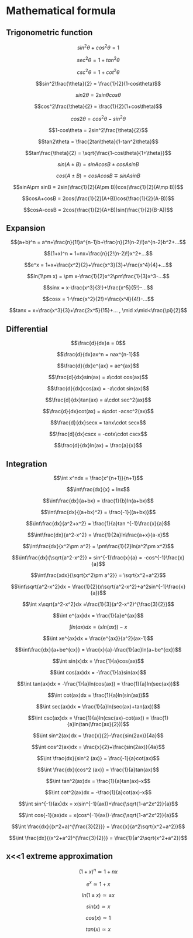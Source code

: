 # Mathematical formula
## Trigonometric function
$$sin^2\theta+cos^2\theta = 1$$

$$sec^2\theta = 1+tan^2\theta$$

$$csc^2\theta = 1+cot^2\theta$$

$$sin^2\frac{\theta}{2} = \frac{1}{2}(1-cos\theta)$$

$$sin2\theta = 2sin\theta cos\theta$$

$$cos^2\frac{\theta}{2} = \frac{1}{2}(1+cos\theta)$$

$$cos2\theta = cos^2\theta-sin^2\theta$$

$$1-cos\theta = 2sin^2\frac{\theta}{2}$$

$$tan2\theta = \frac{2tan\theta}{1-tan^2\theta}$$

$$tan\frac{\theta}{2} = \sqrt{\frac{1-cos\theta}{1+\theta}}$$

$$sin(A\pm B) = sinAcosB\pm cosAsinB$$

$$cos(A\pm B) = cosAcosB\mp sinAsinB$$

$$sinA\pm sinB = 2sin(\frac{1}{2}(A\pm B))cos(\frac{1}{2}(A\mp B))$$

$$cosA+cosB = 2cos(\frac{1}{2}(A+B))cos(\frac{1}{2}(A-B))$$

$$cosA-cosB = 2cos(\frac{1}{2}(A+B))sin(\frac{1}{2}(B-A))$$

## Expansion
$$(a+b)^n = a^n+\frac{n}{1!}a^{n-1}b+\frac{n}{2!(n-2)!}a^{n-2}b^2+...$$

$$(1+x)^n = 1+nx+\frac{n}{2!(n-2)!}x^2+...$$

$$e^x = 1+x+\frac{x^2}{2}+\frac{x^3}{3}+\frac{x^4}{4}+...$$

$$ln(1\pm x) = \pm x-\frac{1}{2}x^2\pm\frac{1}{3}x^3-...$$

$$sinx = x-\frac{x^3}{3!}+\frac{x^5}{5!}-...$$

$$cosx = 1-\frac{x^2}{2!}+\frac{x^4}{4!}-...$$

$$tanx = x+\frac{x^3}{3}+\frac{2x^5}{15}+... , \mid x\mid<\frac{\pi}{2}$$

## Differential
$$\frac{d}{dx}a = 0$$

$$\frac{d}{dx}ax^n = nax^{n-1}$$

$$\frac{d}{dx}e^{ax} = ae^{ax}$$

$$\frac{d}{dx}sin(ax) = a\cdot cos(ax)$$

$$\frac{d}{dx}cos(ax) = -a\cdot sin(ax)$$

$$\frac{d}{dx}tan(ax) = a\cdot sec^2(ax)$$

$$\frac{d}{dx}cot(ax) = a\cdot -acsc^2(ax)$$

$$\frac{d}{dx}secx = tanx\cdot secx$$

$$\frac{d}{dx}cscx = -cotx\cdot cscx$$

$$\frac{d}{dx}ln(ax) = \frac{a}{x}$$

## Integration
$$\int x^ndx = \frac{x^{n+1}}{n+1}$$

$$\int\frac{dx}{x} = lnx$$

$$\int\frac{dx}{a+bx} = \frac{1}{b}ln(a+bx)$$

$$\int\frac{dx}{(a+bx)^2} = \frac{-1}{(a+bx)}$$

$$\int\frac{dx}{a^2+x^2} = \frac{1}{a}tan
^{-1}\frac{x}{a}$$

$$\int\frac{dx}{a^2-x^2} = \frac{1}{2a}ln\frac{a+x}{a-x}$$

$$\int\frac{dx}{x^2\pm a^2} = \pm\frac{1}{2}ln(a^2\pm x^2)$$

$$\int\frac{dx}{\sqrt{a^2-x^2}} = sin^{-1}\frac{x}{a} = -cos^{-1}\frac{x}{a}$$

$$\int\frac{xdx}{\sqrt{x^2\pm a^2}} = \sqrt{x^2+a^2}$$

$$\int\sqrt{a^2-x^2}dx = \frac{1}{2}(x\sqrt{a^2-x^2}+a^2sin^{-1}\frac{x}{a})$$

$$\int x\sqrt{a^2-x^2}dx =\frac{1}{3}(a^2-x^2)^{\frac{3}{2}}$$

$$\int e^{ax}dx = \frac{1}{a}e^{ax}$$

$$\int ln(ax)dx = (xln(ax))-x$$

$$\int xe^{ax}dx = \frac{e^{ax}}{a^2}(ax-1)$$

$$\int\frac{dx}{a+be^{cx}} = \frac{x}{a}-\frac{1}{ac}ln(a+be^{cx})$$

$$\int sin(x)dx = \frac{1}{a}cos(ax)$$

$$\int cos(ax)dx = -\frac{1}{a}sin(ax)$$

$$\int tan(ax)dx = -\frac{1}{a}ln(cos(ax)) = \frac{1}{a}ln(sec(ax))$$

$$\int cot(ax)dx = \frac{1}{a}ln(sin(ax))$$

$$\int sec(ax)dx = \frac{1}{a}ln(sec(ax)+tan(ax))$$

$$\int csc(ax)dx = \frac{1}{a}ln(csc(ax)-cot(ax)) = \frac{1}{a}ln(tan(\frac{ax}{2}))$$

$$\int sin^2(ax)dx = \frac{x}{2}-\frac{sin(2ax)}{4a}$$

$$\int cos^2(ax)dx = \frac{x}{2}+\frac{sin(2ax)}{4a}$$

$$\int \frac{dx}{sin^2
(ax)} = \frac{-1}{a}cot(ax)$$

$$\int \frac{dx}{cos^2
(ax)} = \frac{1}{a}tan(ax)$$

$$\int tan^2(ax)dx = \frac{1}{a}tan(ax)-x$$

$$\int cot^2(ax)dx = -\frac{1}{a}cot(ax)-x$$

$$\int sin^{-1}(ax)dx = x(sin^{-1}(ax))+\frac{\sqrt{1-a^2x^2}}{a}$$

$$\int cos{-1}(ax)dx = x(cos^{-1}(ax))-\frac{\sqrt{1-a^2x^2}}{a}$$

$$\int \frac{dx}{(x^2+a)^{\frac{3}{2}}} = \frac{x}{a^2\sqrt{x^2+a^2}}$$

$$\int \frac{dx}{(x^2+a^2)^{\frac{3}{2}}} = \frac{1}{a^2\sqrt{x^2+a^2}}$$

## x<<1 extreme approximation
$$(1+x)^n \simeq 1+nx$$

$$e^x \simeq 1+x$$

$$ln(1\pm x) \simeq \pm x$$

$$sin(x) \simeq x$$

$$cos(x) \simeq 1$$

$$tan(x) \simeq x$$